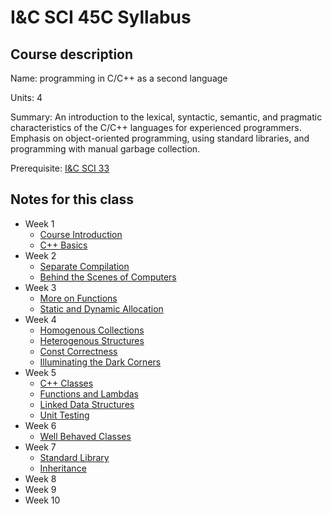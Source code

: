 # I&C SCI 45C Syllabus

## Course description

Name: programming in C/C++ as a second language

Units: 4

Summary: An introduction to the lexical, syntactic, semantic, and pragmatic characteristics of the C/C++ languages for experienced programmers. Emphasis on object-oriented programming, using standard libraries, and programming with manual garbage collection.

Prerequisite: [I&C SCI 33](../../spring-2020/ics-33/syllabus.md)

## Notes for this class

- Week 1
    - [Course Introduction](./week1/course-intro.md)
    - [C++ Basics](./week1/language-basics.md)
- Week 2
    - [Separate Compilation](./week2/separate-compilation.md)
    - [Behind the Scenes of Computers](./week2/behind-the-scenes.md)
- Week 3
    - [More on Functions](./week3/more-functions.md)
    - [Static and Dynamic Allocation](./week3/allocation.md)
- Week 4
    - [Homogenous Collections](./week4/homogenous-collections.md)
    - [Heterogenous Structures](./week4/heterogenous-structures.md)
    - [Const Correctness](./week4/const-correctness.md)
    - [Illuminating the Dark Corners](./week4/dark-corners.md)
- Week 5
    - [C++ Classes](./week5/classes.md)
    - [Functions and Lambdas](./week5/functions-and-lambdas.md)
    - [Linked Data Structures](./week5/linked-data-structures.md)
    - [Unit Testing](./week5/unit-testing.md)
- Week 6
    - [Well Behaved Classes](./week6/well-behaved-classes.md)
- Week 7
    - [Standard Library](./week7/standard-library.md)
    - [Inheritance](./week7/inheritance.md)
- Week 8
- Week 9
- Week 10
